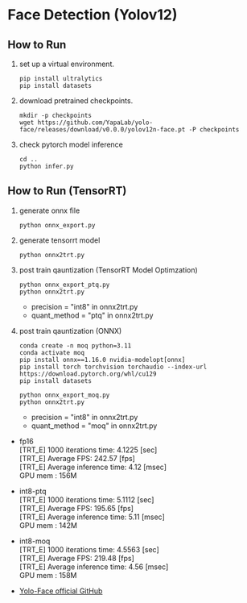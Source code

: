 # Face Detection (Yolov12)

## How to Run

1. set up a virtual environment.
    ```
    pip install ultralytics
    pip install datasets
    ```

2. download pretrained checkpoints.
    ```
    mkdir -p checkpoints
    wget https://github.com/YapaLab/yolo-face/releases/download/v0.0.0/yolov12n-face.pt -P checkpoints
    ```

3. check pytorch model inference
    ```
    cd ..
    python infer.py
    ```

## How to Run (TensorRT)

1. generate onnx file
    ```
    python onnx_export.py
    ```

2. generate tensorrt model
    ```
    python onnx2trt.py
    ```

3. post train qauntization (TensorRT Model Optimzation)
    ```
    python onnx_export_ptq.py
    python onnx2trt.py
    ```
    - precision = "int8" in onnx2trt.py
    - quant_method = "ptq" in onnx2trt.py

4. post train qauntization (ONNX)
    ```
    conda create -n moq python=3.11
    conda activate moq
    pip install onnx==1.16.0 nvidia-modelopt[onnx]
    pip install torch torchvision torchaudio --index-url https://download.pytorch.org/whl/cu129
    pip install datasets

    python onnx_export_moq.py
    python onnx2trt.py
    ```
    - precision = "int8" in onnx2trt.py
    - quant_method = "moq" in onnx2trt.py

- fp16   
    [TRT_E] 1000 iterations time: 4.1225 [sec]   
    [TRT_E] Average FPS: 242.57 [fps]   
    [TRT_E] Average inference time: 4.12 [msec]   
    GPU mem : 156M   

- int8-ptq   
    [TRT_E] 1000 iterations time: 5.1112 [sec]   
    [TRT_E] Average FPS: 195.65 [fps]   
    [TRT_E] Average inference time: 5.11 [msec]   
    GPU mem : 142M   

- int8-moq   
    [TRT_E] 1000 iterations time: 4.5563 [sec]   
    [TRT_E] Average FPS: 219.48 [fps]   
    [TRT_E] Average inference time: 4.56 [msec]   
    GPU mem : 158M   

- [Yolo-Face official GitHub](https://github.com/YapaLab/yolo-face)

